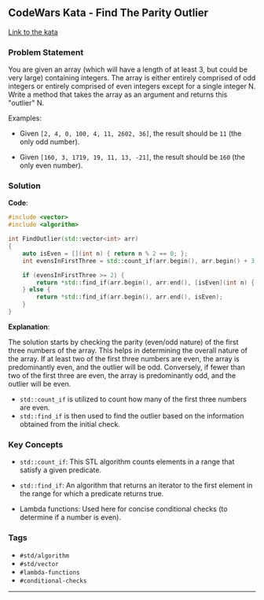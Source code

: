 ## CodeWars Kata - Find The Parity Outlier

[Link to the kata](https://www.codewars.com/kata/5526fc09a1bbd946250002dc/train/cpp)

### Problem Statement

You are given an array (which will have a length of at least 3, but could be very large) containing integers. The array is either entirely comprised of odd integers or entirely comprised of even integers except for a single integer N. Write a method that takes the array as an argument and returns this "outlier" N.

Examples:

- Given `[2, 4, 0, 100, 4, 11, 2602, 36]`, the result should be `11` (the only odd number).
  
- Given `[160, 3, 1719, 19, 11, 13, -21]`, the result should be `160` (the only even number).

### Solution

**Code**:
```cpp
#include <vector>
#include <algorithm>

int FindOutlier(std::vector<int> arr)
{
    auto isEven = [](int n) { return n % 2 == 0; };
    int evensInFirstThree = std::count_if(arr.begin(), arr.begin() + 3, isEven);

    if (evensInFirstThree >= 2) {
        return *std::find_if(arr.begin(), arr.end(), [isEven](int n) { return !isEven(n); });
    } else {
        return *std::find_if(arr.begin(), arr.end(), isEven);
    }
}
```

**Explanation**:

The solution starts by checking the parity (even/odd nature) of the first three numbers of the array. This helps in determining the overall nature of the array. If at least two of the first three numbers are even, the array is predominantly even, and the outlier will be odd. Conversely, if fewer than two of the first three are even, the array is predominantly odd, and the outlier will be even.

- `std::count_if` is utilized to count how many of the first three numbers are even.
- `std::find_if` is then used to find the outlier based on the information obtained from the initial check.

### Key Concepts

- `std::count_if`: This STL algorithm counts elements in a range that satisfy a given predicate.
  
- `std::find_if`: An algorithm that returns an iterator to the first element in the range for which a predicate returns true.

- Lambda functions: Used here for concise conditional checks (to determine if a number is even).

### Tags

- `#std/algorithm`
- `#std/vector`
- `#lambda-functions`
- `#conditional-checks`

---
